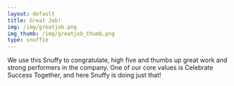 ```yaml
---
layout: default
title: Great Job!
img: /img/greatjob.png
img_thumb: /img/greatjob_thumb.png
type: snuffie
---
```


We use this Snuffy to congratulate, high five and thumbs up great work and strong performers in the company. One of our core values is Celebrate Success Together, and here Snuffy is doing just that!
